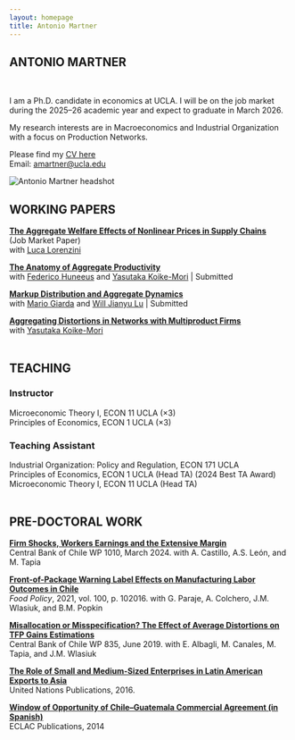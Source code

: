 ```yaml
---
layout: homepage
title: Antonio Martner
---
```




<section class="home-hero">
  <div class="hero-text" markdown="1">

# ANTONIO MARTNER

<br>

I am a Ph.D. candidate in economics at UCLA. I will be on the job market during the 2025–26 academic year and expect to graduate in March 2026.

My research interests are in Macroeconomics and Industrial Organization with a focus on Production Networks.

Please find my [CV here](https://amartner.github.io/cv_june2025.pdf)  
Email: amartner@ucla.edu
  </div>
  <img class="hero-photo" src="/assets/img/AMartnerweb.jpg" alt="Antonio Martner headshot">
</section>

## WORKING PAPERS

**[The Aggregate Welfare Effects of Nonlinear Prices in Supply Chains](https://www.bcentral.cl/en/web/banco-central/content/-/detalle/documento-de-trabajo-1049)**  
(Job Market Paper)  
with [Luca Lorenzini](https://sites.google.com/view/lucalorenzini/)  

**[The Anatomy of Aggregate Productivity](https://amartner.github.io/TFP_A_250905.pdf)**  
with [Federico Huneeus](https://www.fedehuneeus.com/) and [Yasutaka Koike-Mori](https://yasutakakoike-mori.com/) | Submitted

**[Markup Distribution and Aggregate Dynamics](https://amartner.github.io/Mu_c_09052025.pdf)**  
with [Mario Giarda](https://www.mariogiarda.com/) and [Will Jianyu Lu](https://jianyulu.weebly.com/) | Submitted

**[Aggregating Distortions in Networks with Multiproduct Firms](https://yasutakakoike-mori.com/files/Yasu_JMP.pdf)**  
with [Yasutaka Koike-Mori](https://yasutakakoike-mori.com/)
<br> <br>



## TEACHING

### Instructor
Microeconomic Theory I, ECON 11 UCLA (×3)  
Principles of Economics, ECON 1 UCLA (×3)

### Teaching Assistant
Industrial Organization: Policy and Regulation, ECON 171 UCLA  
Principles of Economics, ECON 1 UCLA (Head TA) (2024 Best TA Award)  
Microeconomic Theory I, ECON 11 UCLA (Head TA)
<br> <br>


## PRE-DOCTORAL WORK

[**Firm Shocks, Workers Earnings and the Extensive Margin**](https://www.bcentral.cl/en/content/-/details/documento-de-trabajo-n-1010)  
Central Bank of Chile WP 1010, March 2024. with A. Castillo, A.S. León, and M. Tapia  

[**Front-of-Package Warning Label Effects on Manufacturing Labor Outcomes in Chile**](https://www.sciencedirect.com/science/article/pii/S0306919220302220)  
*Food Policy*, 2021, vol. 100, p. 102016. with G. Paraje, A. Colchero, J.M. Wlasiuk, and B.M. Popkin  

[**Misallocation or Misspecification? The Effect of Average Distortions on TFP Gains Estimations**](https://www.bcentral.cl/documents/33528/133326/dtbc835.pdf/e7b4b638-ea7d-fe32-e360-4f79ece2edf4?t=1655149225333)  
Central Bank of Chile WP 835, June 2019. with E. Albagli, M. Canales, M. Tapia, and J.M. Wlasiuk  

[**The Role of Small and Medium-Sized Enterprises in Latin American Exports to Asia**](https://www.un-ilibrary.org/content/books/9789210572187c007)  
United Nations Publications, 2016.  

[**Window of Opportunity of Chile–Guatemala Commercial Agreement (in Spanish)**](https://repository.eclac.org/handle/11362/37216)  
ECLAC Publications, 2014


